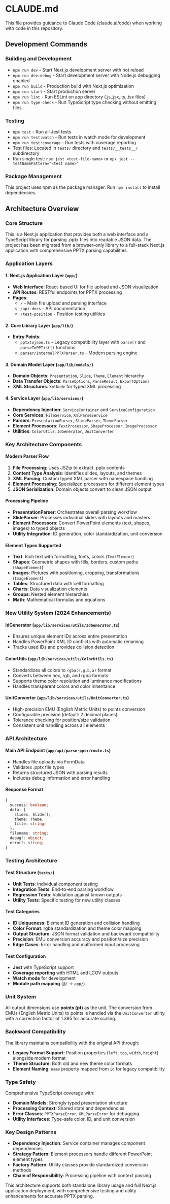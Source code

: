 # CLAUDE.md

This file provides guidance to Claude Code (claude.ai/code) when working with code in this repository.

## Development Commands

### Building and Development
- `npm run dev` - Start Next.js development server with hot reload
- `npm run dev:debug` - Start development server with Node.js debugging enabled
- `npm run build` - Production build with Next.js optimization
- `npm run start` - Start production server
- `npm run lint` - Run ESLint on app directory (.js,.jsx,.ts,.tsx files)
- `npm run type-check` - Run TypeScript type checking without emitting files

### Testing
- `npm test` - Run all Jest tests
- `npm run test:watch` - Run tests in watch mode for development
- `npm run test:coverage` - Run tests with coverage reporting
- Test files: Located in `tests/` directory and `tests/__tests__/` subdirectory
- Run single test: `npx jest <test-file-name>` or `npx jest --testNamePattern="<test name>"`

### Package Management
This project uses npm as the package manager. Run `npm install` to install dependencies.

## Architecture Overview

### Core Structure
This is a Next.js application that provides both a web interface and a TypeScript library for parsing .pptx files into readable JSON data. The project has been migrated from a browser-only library to a full-stack Next.js application with comprehensive PPTX parsing capabilities.

### Application Layers

#### **1. Next.js Application Layer (`app/`)**
- **Web Interface**: React-based UI for file upload and JSON visualization
- **API Routes**: RESTful endpoints for PPTX processing
- **Pages**: 
  - `/` - Main file upload and parsing interface
  - `/api-docs` - API documentation
  - `/test-position` - Position testing utilities

#### **2. Core Library Layer (`app/lib/`)**
- **Entry Points**:
  - `pptxtojson.ts` - Legacy compatibility layer with `parse()` and `parseToPPTist()` functions
  - `parser/InternalPPTXParser.ts` - Modern parsing engine

#### **3. Domain Model Layer (`app/lib/models/`)**
- **Domain Objects**: `Presentation`, `Slide`, `Theme`, `Element` hierarchy
- **Data Transfer Objects**: `ParseOptions`, `ParseResult`, `ExportOptions`
- **XML Structures**: `XmlNode` for typed XML processing

#### **4. Service Layer (`app/lib/services/`)**
- **Dependency Injection**: `ServiceContainer` and `ServiceConfiguration`
- **Core Services**: `FileService`, `XmlParseService`
- **Parsers**: `PresentationParser`, `SlideParser`, `ThemeParser`
- **Element Processors**: `TextProcessor`, `ShapeProcessor`, `ImageProcessor`
- **Utilities**: `ColorUtils`, `IdGenerator`, `UnitConverter`

### Key Architecture Components

#### **Modern Parser Flow**
1. **File Processing**: Uses JSZip to extract .pptx contents
2. **Content Type Analysis**: Identifies slides, layouts, and themes
3. **XML Parsing**: Custom typed XML parser with namespace handling
4. **Element Processing**: Specialized processors for different element types
5. **JSON Serialization**: Domain objects convert to clean JSON output

#### **Processing Pipeline**
- **PresentationParser**: Orchestrates overall parsing workflow
- **SlideParser**: Processes individual slides with layouts and masters
- **Element Processors**: Convert PowerPoint elements (text, shapes, images) to typed objects
- **Utility Integration**: ID generation, color standardization, unit conversion

#### **Element Types Supported**
- **Text**: Rich text with formatting, fonts, colors (`TextElement`)
- **Shapes**: Geometric shapes with fills, borders, custom paths (`ShapeElement`)
- **Images**: Pictures with positioning, cropping, transformations (`ImageElement`)
- **Tables**: Structured data with cell formatting
- **Charts**: Data visualization elements
- **Groups**: Nested element hierarchies
- **Math**: Mathematical formulas and equations

### New Utility System (2024 Enhancements)

#### **IdGenerator** (`app/lib/services/utils/IdGenerator.ts`)
- Ensures unique element IDs across entire presentation
- Handles PowerPoint XML ID conflicts with automatic renaming
- Tracks used IDs and provides collision detection

#### **ColorUtils** (`app/lib/services/utils/ColorUtils.ts`)
- Standardizes all colors to `rgba(r,g,b,a)` format
- Converts between hex, rgb, and rgba formats
- Supports theme color resolution and luminance modifications
- Handles transparent colors and color inheritance

#### **UnitConverter** (`app/lib/services/utils/UnitConverter.ts`)
- High-precision EMU (English Metric Units) to points conversion
- Configurable precision (default: 2 decimal places)
- Tolerance checking for position/size validation
- Consistent unit handling across all elements

### API Architecture

#### **Main API Endpoint** (`app/api/parse-pptx/route.ts`)
- Handles file uploads via FormData
- Validates .pptx file types
- Returns structured JSON with parsing results
- Includes debug information and error handling

#### **Response Format**
```typescript
{
  success: boolean;
  data: {
    slides: Slide[];
    theme: Theme;
    title: string;
  };
  filename: string;
  debug?: object;
  error?: string;
}
```

### Testing Architecture

#### **Test Structure** (`tests/`)
- **Unit Tests**: Individual component testing
- **Integration Tests**: End-to-end parsing workflow
- **Regression Tests**: Validation against known outputs
- **Utility Tests**: Specific testing for new utility classes

#### **Test Categories**
- **ID Uniqueness**: Element ID generation and collision handling
- **Color Format**: rgba standardization and theme color mapping
- **Output Structure**: JSON format validation and backward compatibility
- **Precision**: EMU conversion accuracy and position/size precision
- **Edge Cases**: Error handling and malformed input processing

#### **Test Configuration**
- **Jest** with TypeScript support
- **Coverage reporting** with HTML and LCOV outputs
- **Watch mode** for development
- **Module path mapping** (`@/` -> `app/`)

### Unit System
All output dimensions use **points (pt)** as the unit. The conversion from EMUs (English Metric Units) to points is handled via the `UnitConverter` utility with a correction factor of 1.395 for accurate scaling.

### Backward Compatibility
The library maintains compatibility with the original API through:
- **Legacy Format Support**: Position properties (`left`, `top`, `width`, `height`) alongside modern format
- **Theme Structure**: Both old and new theme color formats
- **Element Naming**: `name` property mapped from `id` for legacy compatibility

### Type Safety
Comprehensive TypeScript coverage with:
- **Domain Models**: Strongly typed presentation structure
- **Processing Context**: Shared state and dependencies
- **Error Classes**: `PPTXParseError`, `XMLParseError` for debugging
- **Utility Interfaces**: Type-safe color, ID, and unit conversion

### Key Design Patterns
- **Dependency Injection**: Service container manages component dependencies
- **Strategy Pattern**: Element processors handle different PowerPoint element types
- **Factory Pattern**: Utility classes provide standardized conversion methods
- **Chain of Responsibility**: Processing pipeline with context passing

This architecture supports both standalone library usage and full Next.js application deployment, with comprehensive testing and utility enhancements for accurate PPTX parsing.